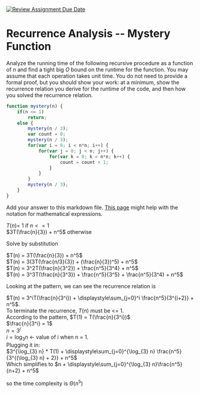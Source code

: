 [![Review Assignment Due Date](https://classroom.github.com/assets/deadline-readme-button-24ddc0f5d75046c5622901739e7c5dd533143b0c8e959d652212380cedb1ea36.svg)](https://classroom.github.com/a/OlW38W4k)
# Recurrence Analysis -- Mystery Function

Analyze the running time of the following recursive procedure as a function of
$n$ and find a tight big $O$ bound on the runtime for the function. You may
assume that each operation takes unit time. You do not need to provide a formal
proof, but you should show your work: at a minimum, show the recurrence relation
you derive for the runtime of the code, and then how you solved the recurrence
relation.

```javascript
function mystery(n) {
    if(n <= 1)
        return;
    else {
        mystery(n / 3);
        var count = 0;
        mystery(n / 3);
        for(var i = 0; i < n*n; i++) {
            for(var j = 0; j < n; j++) {
                for(var k = 0; k < n*n; k++) {
                    count = count + 1;
                }
            }
        }
        mystery(n / 3);
    }
}
```

Add your answer to this markdown file. [This
page](https://docs.github.com/en/get-started/writing-on-github/working-with-advanced-formatting/writing-mathematical-expressions)
might help with the notation for mathematical expressions.

$T(n) =$ 1 if $n <= 1$ <br>
$3T(\frac{n}{3}) + n^5$ otherwise <br>

Solve by substitution 

$T(n) = 3T(\frac{n}{3}) + n^5$<br>
$T(n) = 3(3T(\frac{n/3}{3}) + (\frac{n}{3})^5) + n^5$<br>
$T(n) = 3^2T(\frac{n}{3^2}) + \frac{n^5}{3^4} + n^5$<br>
$T(n) = 3^3T(\frac{n}{3^3}) + \frac{n^5}{3^5} + \frac{n^5}{3^4} + n^5$<br>

Looking at the pattern, we can see the recurrence relation is

$T(n) = 3^iT(\frac{n}{3^i}) + \displaystyle\sum_{j=0}^i \frac{n^5}{3^{i+2}}  + n^5$.<br>
To terminate the recurrence, $T(n)$ must be <= 1. <br>
According to the pattern, $T(1) = T(\frac{n}{3^i})$<br>
$\frac{n}{3^i} = 1$<br>
$n = 3^i$<br>
$i = \log_{3} n$ <- value of i when n = 1. <br>
Plugging it in: <br>
$3^{\log_{3} n}  * T(1) + \displaystyle\sum_{j=0}^{\log_{3} n} \frac{n^5}{3^{(\log_{3} n) + 2}} + n^5$<br>
Which simplifies to $n + \displaystyle\sum_{j=0}^{\log_{3} n}\frac{n^5}{n+2} + n^5$<br>

so the time complexity is $\Theta(n^5)$
